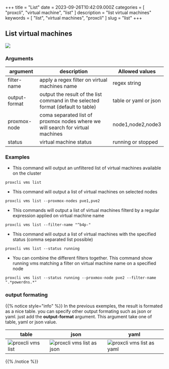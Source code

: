 +++
title = "List"
date = 2023-09-26T10:42:09.000Z
categories = [ "proxcli", "virtual machine", "list" ]
description = "list virtual machines"
keywords = [ "list", "virtual machines", "proxcli" ]
slug = "list"
+++

## List virtual machines

![](/proxcli_vms_list.png)

### Arguments

|argument|description|Allowed values|
|---|---|---|
|filter-name|apply a regex filter on virtual machines name|regex string
|output-format|output the result of the list command in the selected format (default to table)|table or yaml or json|
|proxmox-node|coma separated list of proxmox nodes where we will search for virtual machines|node1,node2,node3|
|status|virtual machine status|running or stopped|

### Examples

- This command will output an unfiltered list of virtual machines available on the cluster
```
proxcli vms list
```

- This command will output a list of virtual machines on selected nodes
```
proxcli vms list --proxmox-nodes pve1,pve2
```

- This commands will output a list of virtual machines filterd by a regular expression applied on virtual machine name
```
proxcli vms list --filter-name "^b4p-"
```

- This command will output a list of virtual machines with the specified status (comma separated list possible)

```
proxcli vms list --status running
```

- You can combine the different filters together. This command show running vms matching a filter on virtual machine name on a specified node

```
proxcli vms list --status running --proxmox-node pve2 --filter-name ".*powerdns.*"
```

### output formating


{{% notice style="info" %}}
In the previous exemples, the result is formated as a nice table. you can specify other output formating such as json or yaml. just add the **output-format** argument. This argument take one of table, yaml or json value. 

|table|json|yaml|
|---|---|---|
|![proxcli vms list](./proxcli_vms_list.png)|![proxcli vms list as json](./proxcli_vms_list_json.png)|![proxcli vms list as yaml](./proxcli_vms_list_yaml.png)|
{{% /notice %}}


